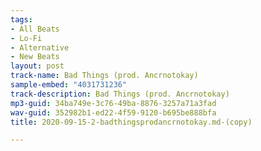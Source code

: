 ```yaml
---
tags:
- All Beats
- Lo-Fi
- Alternative
- New Beats
layout: post
track-name: Bad Things (prod. Ancrnotokay)
sample-embed: "4031731236"
track-description: Bad Things (prod. Ancrnotokay)
mp3-guid: 34ba749e-3c76-49ba-8876-3257a71a3fad
wav-guid: 352982b1-ed22-4f59-9120-b695be888bfa
title: 2020-09-15-2-badthingsprodancrnotokay.md-(copy)

---
```

